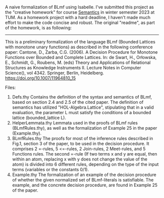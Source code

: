 A naive formalization of BLmf using Isabelle. I've submitted this project as the "creative homework" for course [Semantics](https://www21.in.tum.de/teaching/semantics/WS23/index.html) in winter semester 2023 at TUM. As a homework project with a hard deadline, I haven't made much effort to make the code concise and robust. The original "readme", as part of the homework, is as following:

---

This is a preliminary formalization of the language BLmf (Bounded Lattices with monotone unary functions) as described in the following conference paper:
Cantone, D., Zarba, C.G. (2006). A Decision Procedure for Monotone Functions over Bounded and Complete Lattices. In: de Swart, H., Orłowska, E., Schmidt, G., Roubens, M. (eds) Theory and Applications of Relational Structures as Knowledge Instruments II. Lecture Notes in Computer Science(), vol 4342. Springer, Berlin, Heidelberg. https://doi.org/10.1007/11964810_15

Files:
1. Defs.thy
Contains the definition of the syntax and semantics of BLmf, based on section 2.4 and 2.5 of the cited paper.
The definition of semantics has utilized "HOL-Algebra.Lattice", stipulating that in a valid evaluation, the parameter L must satisfy the conditions of a bounded lattice (bounded_lattice L).
2. HelperLemmata.thy
Lemmata used in the proofs of BLmf rules (BLmfRules.thy), as well as the formalization of Example 25 in the paper (Example.thy).
3. BLmfRules.thy
The proofs for most of the inference rules described in Fig.1, section 3 of the paper, to be used in the decision procedure. It comprises 2 =-rules, 5 <=-rules, 2 Join-rules, 2 Meet-rules, and 5 Functions rules.
The second =-rule (If two terms x and y are equal, then within an atom, replacing x with y does not change the value of the atom) is divided into 6 different rules, depending on the type of the input terms (variables or the constants 0/1).
4. Example.thy
The formalization of an example of the decision procedure of whether the given normalized set of BLmf-literals is satisfiable. The example, and the concrete decision procedure, are found in Example 25 of the paper.
